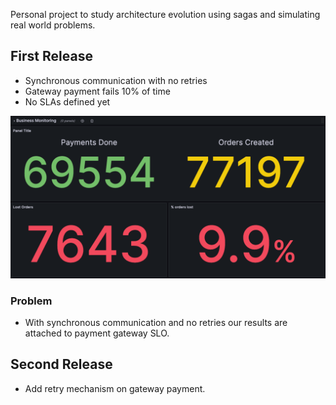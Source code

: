 Personal project to study architecture evolution using sagas and simulating real world problems.

## First Release

* Synchronous communication with no retries
* Gateway payment fails 10% of time
* No SLAs defined yet

![img.png](attachments/img.png)

### Problem

* With synchronous communication and no retries our results are attached to payment gateway SLO.

## Second Release

* Add retry mechanism on gateway payment.

